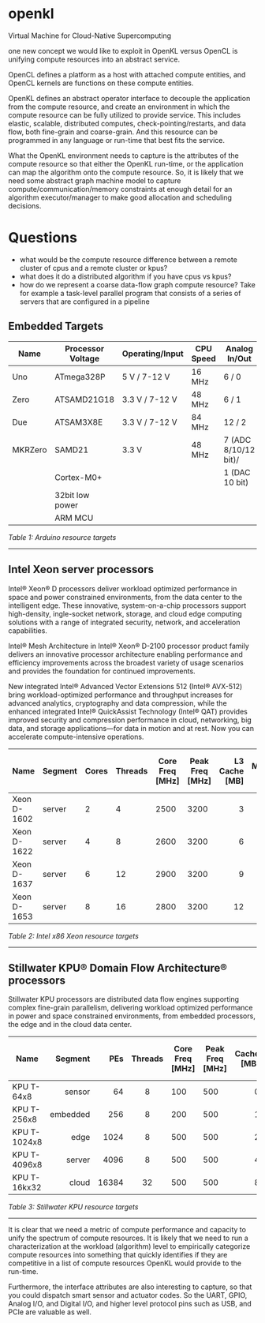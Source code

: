 # openkl
Virtual Machine for Cloud-Native Supercomputing

one new concept we would like to exploit in OpenKL versus OpenCL is unifying compute resources
into an abstract service.

OpenCL defines a platform as a host with attached compute entities, and OpenCL kernels are functions on
these compute entities.

OpenKL defines an abstract operator interface to decouple the application from the compute
resource, and create an environment in which the compute resource can be fully utilized to
provide service. This includes elastic, scalable, distributed computes, check-pointing/restarts,
and data flow, both fine-grain and coarse-grain. And this resource can be programmed in any
language or run-time that best fits the service.

What the OpenKL environment needs to capture is the attributes of the compute resource so that
either the OpenKL run-time, or the application can map the algorithm onto the compute resource.
So, it is likely that we need some abstract graph machine model to capture compute/communication/memory
constraints at enough detail for an algorithm executor/manager to make good allocation and scheduling
decisions.

# Questions
- what would be the compute resource difference between a remote cluster of cpus and a remote cluster or kpus?
- what does it do a distributed algorithm if you have cpus vs kpus?
- how do we represent a coarse data-flow graph compute resource? Take for example a task-level parallel
program that consists of a series of servers that are configured in a pipeline


## Embedded Targets

| Name	  | Processor Voltage | Operating/Input | CPU Speed | Analog In/Out        | Digital IO/PWM | EEPROM [kB] | SRAM [kB] | Flash [kB] | USB     | UART |
|---------|-------------------|-----------------|-----------|----------------------|----------------|-------------|-----------|------------|---------|------|
| Uno     | ATmega328P        | 5 V / 7-12 V    | 16 MHz    | 6 / 0                | 14/6           | 1           | 2         | 32         | Regular | 1    |
| Zero    | ATSAMD21G18       | 3.3 V / 7-12 V  | 48 MHz    | 6 / 1                | 14/10          | -           | 32        | 256        | 2 Micro | 2    |
| Due     | ATSAM3X8E         | 3.3 V / 7-12 V  | 84 MHz    | 12 / 2               | 54/12          | -           | 96        | 512        | 2 Micro | 4    |
| MKRZero | SAMD21            | 3.3 V           | 48 MHz    | 7 (ADC 8/10/12 bit)/ | 22/12  | -           | 32        | 256        | 1       | 1    |
|         | Cortex-M0+        |                 |           | 1 (DAC 10 bit)       |						
|         | 32bit low power	  |								
|         | ARM MCU			  |						
_Table 1: Arduino resource targets_

---


## Intel Xeon server processors

Intel® Xeon® D processors deliver workload optimized performance in space and power constrained environments, 
from the data center to the intelligent edge. These innovative, system-on-a-chip processors support high-density, 
ingle-socket network, storage, and cloud edge computing solutions with a range of integrated security, network, 
and acceleration capabilities.

Intel® Mesh Architecture in Intel® Xeon® D-2100 processor product family delivers an innovative processor
 architecture enabling performance and efficiency improvements across the broadest variety of usage scenarios 
 and provides the foundation for continued improvements.

New integrated Intel® Advanced Vector Extensions 512 (Intel® AVX-512) bring workload-optimized performance 
and throughput increases for advanced analytics, cryptography and data compression, while the enhanced 
integrated Intel® QuickAssist Technology (Intel® QAT) provides improved security and compression performance 
in cloud, networking, big data, and storage applications—for data in motion and at rest. Now you can 
accelerate compute-intensive operations.
						

| Name	      | Segment | Cores | Threads | Core Freq [MHz] | Peak Freq [MHz] | L3 Cache [MB]  | Max Memory Size [GB] | Memory Type | Max Memory Freq [MHz] | Nr Memory Channels | PCIe lanes       | USB ports | GPIO | UART | TDP [W] |
|-------------|---------|-------|---------|-----------------|-----------------|---------------:|---------------------:|-------------|----------------------:|--------------------|------------------|-----------|------|------|--------:|
| Xeon D-1602 | server  | 2     | 4       | 2500            | 3200            | 3              | 128                  | DDR3, DDR4  | 2133                  | 2                  | 32 PCIe 2.0/3.0  | 8         | yes  | yes  | 27      |
| Xeon D-1622 | server  | 4     | 8       | 2600            | 3200            | 6              | 128                  | DDR3, DDR4  | 2133                  | 2                  | 32 PCIe 2.0/3.0  | 8         | yes  | yes  | 40      |
| Xeon D-1637 | server  | 6     | 12      | 2900            | 3200            | 9              | 128                  | DDR3, DDR4  | 2400                  | 2                  | 32 PCIe 2.0/3.0  | 8         | yes  | yes  | 55      |
| Xeon D-1653 | server  | 8     | 16      | 2800            | 3200            | 12             | 128                  | DDR3, DDR4  | 2400                  | 2                  | 32 PCIe 2.0/3.0  | 8         | yes  | yes  | 65      |
_Table 2: Intel x86 Xeon resource targets_

---

## Stillwater KPU® Domain Flow Architecture® processors

Stillwater KPU processors are distributed data flow engines supporting complex fine-grain parallelism, delivering workload optimized performance in
power and space constrained environments, from embedded processors, the edge and in the cloud data center.

| Name           | Segment   | PEs    | Threads | Core Freq [MHz] | Peak Freq [MHz] | Cache [MB]  | Max Memory Size [GB] | Memory Type | Max Memory Freq [MHz] | Nr Memory Channels | PCIe lanes       | USB ports | GPIO | UART | TDP [W] |      
|----------------|----------:|-------:|:-------:|-----------------|-----------------|------------:|---------------------:|-------------|----------------------:|--------------------|------------------|-----------|------|------|--------:|
| KPU T-64x8     | sensor    | 64     | 8       | 100             | 500             | 0           | 1                    | DDR3,DDR4   | 1200                  | 1                  | 4                | 4         | yes  | no   | 5       |
| KPU T-256x8    | embedded  | 256    | 8       | 200             | 500             | 1           | 2                    | DDR3,DDR4   | 1200                  | 1                  | 4                | 4         | yes  | no   | 25      |
| KPU T-1024x8   | edge      | 1024   | 8       | 500             | 500             | 2           | 4                    | DDR3,DDR4   | 1200                  | 1                  | 4                | 4         | yes  | no   | 75      |
| KPU T-4096x8   | server    | 4096   | 8       | 500             | 500             | 4           | 16                   | DDR3,DDR4   | 1200                  | 2                  | 4                | 4         | yes  | no   | 150     |
| KPU T-16kx32   | cloud     | 16384  | 32      | 500             | 500             | 8           | 16                   | DDR3,DDR4   | 1200                  | 4                  | 4                | 4         | yes  | no   | 300     |
_Table 3: Stillwater KPU resource targets_

---

It is clear that we need a metric of compute performance and capacity to unify the spectrum of compute resources.
It is likely that we need to run a characterization at the workload (algorithm) level to empirically categorize
compute resources into something that quickly identifies if they are competitive in a list of compute resources
OpenKL would provide to the run-time.

Furthermore, the interface attributes are also interesting to capture, so that you could dispatch smart sensor 
and actuator codes. So the UART, GPIO, Analog I/O, and Digital I/O, and higher level protocol pins such as
USB, and PCIe are valuable as well.